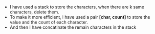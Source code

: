 * I have used a stack to store the characters, when there are k same characters, delete them.
* To make it more efficient, I have used a pair **[char, count]** to store the value and the count of each character.
* And then I have concatinate the remain characters in the stack